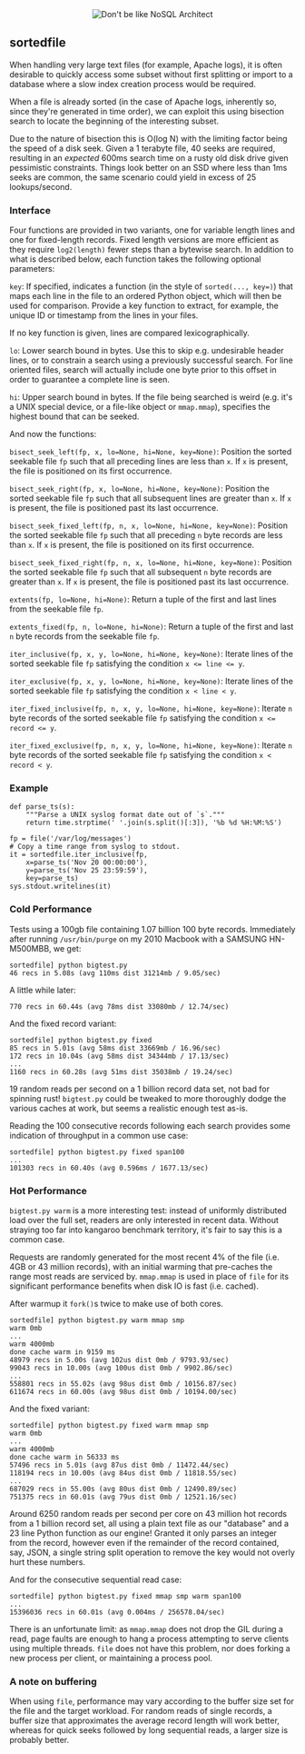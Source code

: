
<div style="text-align: center">
<img title="Don't be like NoSQL Architect" src="http://i.imgur.com/NdQHm.jpg">
</div>


## sortedfile

When handling very large text files (for example, Apache logs), it is often
desirable to quickly access some subset without first splitting or import to a
database where a slow index creation process would be required.

When a file is already sorted (in the case of Apache logs, inherently so, since
they're generated in time order), we can exploit this using bisection search to
locate the beginning of the interesting subset.

Due to the nature of bisection this is O(log N) with the limiting factor being
the speed of a disk seek. Given a 1 terabyte file, 40 seeks are required,
resulting in an *expected* 600ms search time on a rusty old disk drive given
pessimistic constraints. Things look better on an SSD where less than 1ms seeks
are common, the same scenario could yield in excess of 25 lookups/second.


### Interface

Four functions are provided in two variants, one for variable length lines and
one for fixed-length records. Fixed length versions are more efficient as they
require ``log2(length)`` fewer steps than a bytewise search. In addition to
what is described below, each function takes the following optional parameters:

``key``:
  If specified, indicates a function (in the style of ``sorted(..., key=)``)
  that maps each line in the file to an ordered Python object, which will then
  be used for comparison. Provide a key function to extract, for example, the
  unique ID or timestamp from the lines in your files.

  If no key function is given, lines are compared lexicographically.

``lo``:
  Lower search bound in bytes. Use this to skip e.g. undesirable header lines,
  or to constrain a search using a previously successful search. For line
  oriented files, search will actually include one byte prior to this offset
  in order to guarantee a complete line is seen.

``hi``:
  Upper search bound in bytes. If the file being searched is weird (e.g. it's a
  UNIX special device, or a file-like object or ``mmap.mmap``), specifies the
  highest bound that can be seeked.

And now the functions:

``bisect_seek_left(fp, x, lo=None, hi=None, key=None)``:
  Position the sorted seekable file ``fp`` such that all preceding lines are
  less than ``x``. If ``x`` is present, the file is positioned on its first
  occurrence.

``bisect_seek_right(fp, x, lo=None, hi=None, key=None)``:
  Position the sorted seekable file ``fp`` such that all subsequent lines are
  greater than ``x``. If ``x`` is present, the file is positioned past its last
  occurrence.

``bisect_seek_fixed_left(fp, n, x, lo=None, hi=None, key=None)``:
  Position the sorted seekable file ``fp`` such that all preceding ``n`` byte
  records are less than ``x``. If ``x`` is present, the file is positioned on
  its first occurrence.

``bisect_seek_fixed_right(fp, n, x, lo=None, hi=None, key=None)``:
  Position the sorted seekable file ``fp`` such that all subsequent ``n`` byte
  records are greater than ``x``. If ``x`` is present, the file is positioned
  past its last occurrence.

``extents(fp, lo=None, hi=None)``:
    Return a tuple of the first and last lines from the seekable file ``fp``.

``extents_fixed(fp, n, lo=None, hi=None)``:
    Return a tuple of the first and last `n` byte records from the seekable
    file `fp`.

``iter_inclusive(fp, x, y, lo=None, hi=None, key=None)``:
  Iterate lines of the sorted seekable file ``fp`` satisfying the condition
  ``x <= line <= y``.

``iter_exclusive(fp, x, y, lo=None, hi=None, key=None)``:
  Iterate lines of the sorted seekable file `fp` satisfying the condition
  ``x < line < y``.

``iter_fixed_inclusive(fp, n, x, y, lo=None, hi=None, key=None)``:
  Iterate ``n`` byte records of the sorted seekable file ``fp`` satisfying the
  condition ``x <= record <= y``.

``iter_fixed_exclusive(fp, n, x, y, lo=None, hi=None, key=None)``:
  Iterate ``n`` byte records of the sorted seekable file ``fp`` satisfying the
  condition ``x < record < y``.


### Example

    def parse_ts(s):
        """Parse a UNIX syslog format date out of `s`."""
        return time.strptime(' '.join(s.split()[:3]), '%b %d %H:%M:%S')

    fp = file('/var/log/messages')
    # Copy a time range from syslog to stdout.
    it = sortedfile.iter_inclusive(fp,
        x=parse_ts('Nov 20 00:00:00'),
        y=parse_ts('Nov 25 23:59:59'),
        key=parse_ts)
    sys.stdout.writelines(it)


### Cold Performance

Tests using a 100gb file containing 1.07 billion 100 byte records. Immediately
after running ``/usr/bin/purge`` on my 2010 Macbook with a SAMSUNG HN-M500MBB,
we get:

    sortedfile] python bigtest.py 
    46 recs in 5.08s (avg 110ms dist 31214mb / 9.05/sec)

A little while later:

    770 recs in 60.44s (avg 78ms dist 33080mb / 12.74/sec)

And the fixed record variant:

    sortedfile] python bigtest.py fixed
    85 recs in 5.01s (avg 58ms dist 33669mb / 16.96/sec)
    172 recs in 10.04s (avg 58ms dist 34344mb / 17.13/sec)
    ...
    1160 recs in 60.28s (avg 51ms dist 35038mb / 19.24/sec)

19 random reads per second on a 1 billion record data set, not bad for spinning
rust! ``bigtest.py`` could be tweaked to more thoroughly dodge the various
caches at work, but seems a realistic enough test as-is.

Reading the 100 consecutive records following each search provides some
indication of throughput in a common use case:

    sortedfile] python bigtest.py fixed span100
    ...
    101303 recs in 60.40s (avg 0.596ms / 1677.13/sec)


### Hot Performance

``bigtest.py warm`` is a more interesting test: instead of uniformly
distributed load over the full set, readers are only interested in recent data.
Without straying too far into kangaroo benchmark territory, it's fair to say
this is a common case.

Requests are randomly generated for the most recent 4% of the file (i.e. 4GB or
43 million records), with an initial warming that pre-caches the range most
reads are serviced by. ``mmap.mmap`` is used in place of ``file`` for its
significant performance benefits when disk IO is fast (i.e. cached).

After warmup it ``fork()``s twice to make use of both cores.

    sortedfile] python bigtest.py warm mmap smp
    warm 0mb
    ...
    warm 4000mb
    done cache warm in 9159 ms
    48979 recs in 5.00s (avg 102us dist 0mb / 9793.93/sec)
    99043 recs in 10.00s (avg 100us dist 0mb / 9902.86/sec)
    ...
    558801 recs in 55.02s (avg 98us dist 0mb / 10156.87/sec)
    611674 recs in 60.00s (avg 98us dist 0mb / 10194.00/sec)

And the fixed variant:

    sortedfile] python bigtest.py fixed warm mmap smp
    warm 0mb
    ...
    warm 4000mb
    done cache warm in 56333 ms
    57496 recs in 5.01s (avg 87us dist 0mb / 11472.44/sec)
    118194 recs in 10.00s (avg 84us dist 0mb / 11818.55/sec)
    ...
    687029 recs in 55.00s (avg 80us dist 0mb / 12490.89/sec)
    751375 recs in 60.01s (avg 79us dist 0mb / 12521.16/sec)

Around 6250 random reads per second per core on 43 million hot records from a 1
billion record set, all using a plain text file as our "database" and a 23 line
Python function as our engine! Granted it only parses an integer from the
record, however even if the remainder of the record contained, say, JSON, a
single string split operation to remove the key would not overly hurt these
numbers.

And for the consecutive sequential read case:

    sortedfile] python bigtest.py fixed mmap smp warm span100
    ...
    15396036 recs in 60.01s (avg 0.004ms / 256578.04/sec)

There is an unfortunate limit: as ``mmap.mmap`` does not drop the GIL during a
read, page faults are enough to hang a process attempting to serve clients
using multiple threads. ``file`` does not have this problem, nor does forking a
new process per client, or maintaining a process pool.


### A note on buffering

When using ``file``, performance may vary according to the buffer size set for
the file and the target workload. For random reads of single records, a buffer
size that approximates the average record length will work better, whereas for
quick seeks followed by long sequential reads, a larger size is probably
better.
